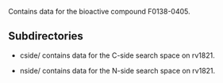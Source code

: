 Contains data for the bioactive compound F0138-0405.

## Subdirectories

- cside/ contains data for the C-side search space on rv1821.

- nside/ contains data for the N-side search space on rv1821.

